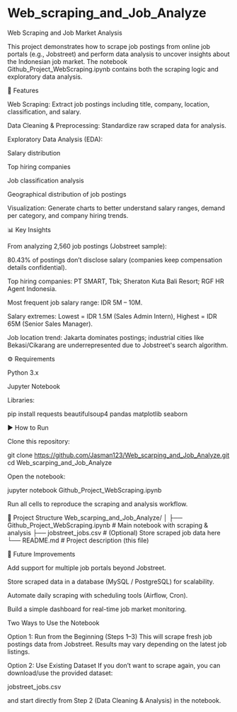 # Web_scraping_and_Job_Analyze
Web Scraping and Job Market Analysis

This project demonstrates how to scrape job postings from online job portals (e.g., Jobstreet) and perform data analysis to uncover insights about the Indonesian job market.
The notebook Github_Project_WebScraping.ipynb contains both the scraping logic and exploratory data analysis.

📌 Features

Web Scraping: Extract job postings including title, company, location, classification, and salary.

Data Cleaning & Preprocessing: Standardize raw scraped data for analysis.

Exploratory Data Analysis (EDA):

Salary distribution

Top hiring companies

Job classification analysis

Geographical distribution of job postings

Visualization: Generate charts to better understand salary ranges, demand per category, and company hiring trends.

📊 Key Insights

From analyzing 2,560 job postings (Jobstreet sample):

80.43% of postings don’t disclose salary (companies keep compensation details confidential).

Top hiring companies: PT SMART, Tbk; Sheraton Kuta Bali Resort; RGF HR Agent Indonesia.

Most frequent job salary range: IDR 5M – 10M.

Salary extremes: Lowest = IDR 1.5M (Sales Admin Intern), Highest = IDR 65M (Senior Sales Manager).

Job location trend: Jakarta dominates postings; industrial cities like Bekasi/Cikarang are underrepresented due to Jobstreet's search algorithm.

⚙️ Requirements

Python 3.x

Jupyter Notebook

Libraries:

pip install requests beautifulsoup4 pandas matplotlib seaborn

▶️ How to Run

Clone this repository:

git clone https://github.com/Jasman123/Web_scarping_and_Job_Analyze.git
cd Web_scarping_and_Job_Analyze


Open the notebook:

jupyter notebook Github_Project_WebScraping.ipynb


Run all cells to reproduce the scraping and analysis workflow.

📂 Project Structure
Web_scarping_and_Job_Analyze/
│
├── Github_Project_WebScraping.ipynb   # Main notebook with scraping & analysis
├── jobstreet_jobs.csv                 # (Optional) Store scraped job data here
└── README.md                          # Project description (this file)

🚀 Future Improvements

Add support for multiple job portals beyond Jobstreet.

Store scraped data in a database (MySQL / PostgreSQL) for scalability.

Automate daily scraping with scheduling tools (Airflow, Cron).

Build a simple dashboard for real-time job market monitoring.



Two Ways to Use the Notebook

Option 1: Run from the Beginning (Steps 1–3)
This will scrape fresh job postings data from Jobstreet. Results may vary depending on the latest job listings.

Option 2: Use Existing Dataset
If you don’t want to scrape again, you can download/use the provided dataset:

jobstreet_jobs.csv


and start directly from Step 2 (Data Cleaning & Analysis) in the notebook.
